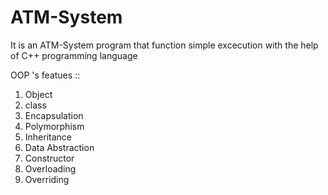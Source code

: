 # ATM-System

It is an ATM-System program that function simple excecution with the help of C++ programming language

OOP 's featues ::
1. Object
2. class
3. Encapsulation 
4. Polymorphism
5. Inheritance
6. Data Abstraction
7. Constructor
8. Overloading
9. Overriding
